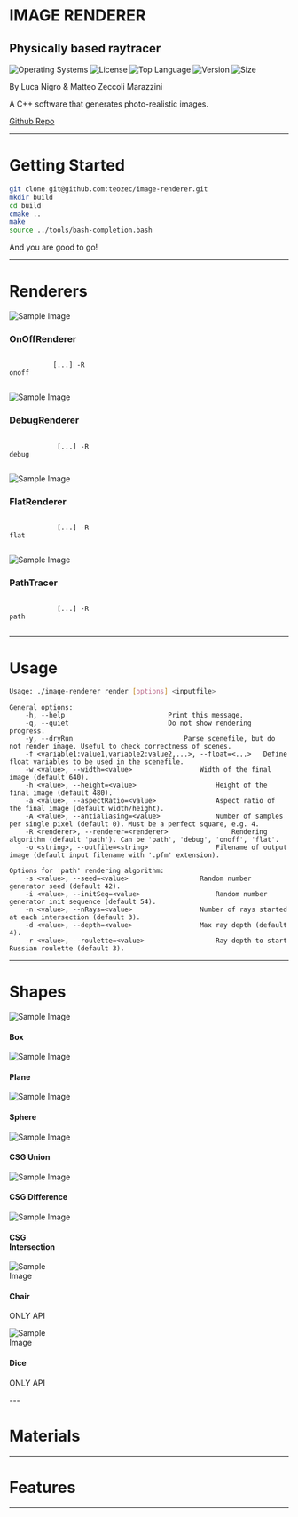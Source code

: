 <!-- .slide: data-state="layout-title"  -->

# IMAGE RENDERER

## Physically based raytracer

![Operating Systems](https://img.shields.io/badge/OS-Linux%20%7C%20MacOS%20%7C%20Windows-lightgrey)
![License](https://img.shields.io/github/license/teozec/image-renderer)
![Top Language](https://img.shields.io/github/languages/top/teozec/image-renderer)
![Version](https://img.shields.io/github/v/release/teozec/image-renderer)
![Size](https://img.shields.io/github/repo-size/teozec/image-renderer)

<p>By Luca Nigro & Matteo Zeccoli Marazzini</p>

<p>A C++ software that generates photo-realistic images.</p>
  
<p class="no-fragment btn-group" role="group" aria-label="Basic example">
<a class="btn btn-lg btn-warning text-dark" href="https://github.com/teozec/image-renderer">Github Repo</a>
</p>

---

# Getting Started

```bash [1|2-5|6]
git clone git@github.com:teozec/image-renderer.git
mkdir build
cd build
cmake ..
make
source ../tools/bash-completion.bash
```

And you are good to go!

---

# Renderers

<div class="card-group">
  <div class="card fragment fade-in-then-semi-out" style="width: 12em">
    <img data-src="images/empty_room.png" class="card-img-top img-fluid" alt="Sample Image">
    <div class="card-body">
      <h3 class="card-title">OnOffRenderer</h3>
      <p class="card-text">
          <code>
           [...] -R onoff
          </code>
      </p>
    </div>
  </div>
  <div class="card fragment fade-in-then-semi-out" style="width: 12em">
    <img data-src="images/empty_room.png" class="card-img-top img-fluid" alt="Sample Image">
    <div class="card-body">
      <h3 class="card-title">DebugRenderer</h3>
      <p class="card-text">
          <code>
            [...] -R debug
          </code>
      </p>
    </div>
  </div>
  <div class="card fragment fade-in-then-semi-out" style="width: 12em">
    <img data-src="images/empty_room.png" class="card-img-top img-fluid" alt="Sample Image">
    <div class="card-body">
      <h3 class="card-title">FlatRenderer</h3>
      <p class="card-text">
          <code>
            [...] -R flat
          </code>
      </p>
    </div>
  </div>
  <div class="card fragment fade-in-then-semi-out" style="width: 12em">
    <img data-src="images/empty_room.png" class="card-img-top img-fluid" alt="Sample Image">
    <div class="card-body">
      <h3 class="card-title">PathTracer</h3>
      <p class="card-text">
          <code>
            [...] -R path
          </code>
    </div>
  </div>
</div>

---

# Usage

```bash
Usage: ./image-renderer render [options] <inputfile>
```

```
General options:
	-h, --help							Print this message.
	-q, --quiet							Do not show rendering progress.
	-y, --dryRun							Parse scenefile, but do not render image. Useful to check correctness of scenes.
	-f <variable1:value1,variable2:value2,...>, --float=<...>	Define float variables to be used in the scenefile.
	-w <value>, --width=<value>					Width of the final image (default 640).
	-h <value>, --height=<value>					Height of the final image (default 480).
	-a <value>, --aspectRatio=<value>				Aspect ratio of the final image (default width/height).
	-A <value>, --antialiasing=<value>				Number of samples per single pixel (default 0). Must be a perfect square, e.g. 4.
	-R <renderer>, --renderer=<renderer>				Rendering algorithm (default 'path'). Can be 'path', 'debug', 'onoff', 'flat'.
	-o <string>, --outfile=<string>					Filename of output image (default input filename with '.pfm' extension).
```

```
Options for 'path' rendering algorithm:
	-s <value>, --seed=<value>					Random number generator seed (default 42).
	-i <value>, --initSeq=<value>					Random number generator init sequence (default 54).
	-n <value>, --nRays=<value>					Number of rays started at each intersection (default 3).
	-d <value>, --depth=<value>					Max ray depth (default 4).
	-r <value>, --roulette=<value>					Ray depth to start Russian roulette (default 3).
```

---

# Shapes

<div class="card-group">
  <div class="card fragment fade-in" style="width: 8em">
    <img data-src="images/shape_cube.gif" class="card-img-top img-fluid" alt="Sample Image">
    <div class="card-body">
      <h4 class="card-title">Box</h4>
    </div>
  </div>
  <div class="card fragment fade-in" style="width: 8em">
    <img data-src="images/shape_plane.gif" class="card-img-top img-fluid" alt="Sample Image">
    <div class="card-body">
      <h4 class="card-title">Plane</h4>
    </div>
  </div>
  <div class="card fragment fade-in" style="width: 8em">
    <img data-src="images/shape_sphere.gif" class="card-img-top img-fluid" alt="Sample Image">
    <div class="card-body">
      <h4 class="card-title">Sphere</h4>
    </div>
  </div>
  <div class="card fragment fade-in" style="width: 8em">
    <img data-src="images/shape_union.gif" class="card-img-top img-fluid" alt="Sample Image">
    <div class="card-body">
      <h4 class="card-title">CSG Union</h4>
    </div>
  </div>
  <div class="card fragment fade-in" style="width: 8em">
    <img data-src="images/shape_difference.gif" class="card-img-top img-fluid" alt="Sample Image">
    <div class="card-body">
      <h4 class="card-title">CSG Difference</h4>
    </div>
  </div>
  <div class="card fragment fade-in" style="width: 8em">
    <img data-src="images/shape_intersection.gif" class="card-img-top img-fluid" alt="Sample Image">
    <div class="card-body">
      <h4 class="card-title">CSG Intersection</h4>
    </div>
  </div>
</div>
<div class="card-group">
  <div class="card fragment fade-in" style="width: 6em">
    <img data-src="images/asset_chair.gif" class="card-img-top img-fluid" alt="Sample Image">
    <div class="card-body">
      <h4 class="card-title">Chair</h4>
      <div class="alert alert-danger fragment">
	<p class="card-text">ONLY API</p>
      </div>
    </div>
  </div>
  <div class="card fragment fade-in" style="width: 6em">
    <img data-src="images/asset_dice.gif" class="card-img-top img-fluid" alt="Sample Image">
    <div class="card-body">
      <h4 class="card-title">Dice</h4>
      <div class="alert alert-danger fragment">
        <p class="card-text">ONLY API</p>
      </div>
    </div>
  </div>
</div>
---

<!-- .slide: data-state="layout-background-video" data-background-video="images/materials.gif" -->
  
# Materials

---

# Features

---

<!-- .slide: data-state="layout-background-image" data-background-image="images/antialiasing.gif" -->
